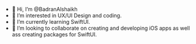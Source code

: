 - 👋 Hi, I’m @BadranAlshaikh
- 👀 I’m interested in UX/UI Design and coding.
- 🌱 I’m currently learning SwiftUI.
- 💞️ I’m looking to collaborate on creating and developing iOS apps as well ass creating packages for SwiftUI.
